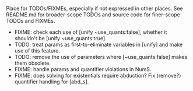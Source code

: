 Place for TODOs/FIXMEs, especially if not expressed in other places. See README.md for broader-scope TODOs and source code for finer-scope TODOs and FIXMEs.

* FIXME: check each use of [unify ~use_quants:false], whether it shouldn't be [unify ~use_quants:true].
* TODO: treat params as first-to-eliminate variables in [unify] and make use of this feature.
* TODO: remove the use of parameters where [~use_quants:false] makes them obsolete.
* FIXME: handle params and quantifier violations in NumS.
* FIXME: does solving for existentials require abduction? Fix (remove?) quantifier handling for [abd_s].
